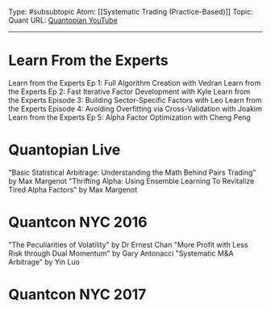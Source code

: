 Type: #subsubtopic
Atom: [[Systematic Trading (Practice-Based)]]
Topic: Quant 
URL: [Quantopian YouTube](https://www.youtube.com/c/Quantopianvideos)

----
# Learn From the Experts

Learn from the Experts Ep 1: Full Algorithm Creation with Vedran
Learn from the Experts Ep 2: Fast Iterative Factor Development with Kyle
Learn from the Experts Episode 3: Building Sector-Specific Factors with Leo
Learn from the Experts Episode 4: Avoiding Overfitting via Cross-Validation with Joakim
Learn from the Experts Ep 5: Alpha Factor Optimization with Cheng Peng

# Quantopian Live

"Basic Statistical Arbitrage: Understanding the Math Behind Pairs Trading" by Max Margenot
"Thrifting Alpha: Using Ensemble Learning To Revitalize Tired Alpha Factors" by Max Margenot

# Quantcon NYC 2016

"The Peculiarities of Volatility" by Dr Ernest Chan
"More Profit with Less Risk through Dual Momentum" by Gary Antonacci
"Systematic M&A Arbitrage" by Yin Luo

# Quantcon NYC 2017